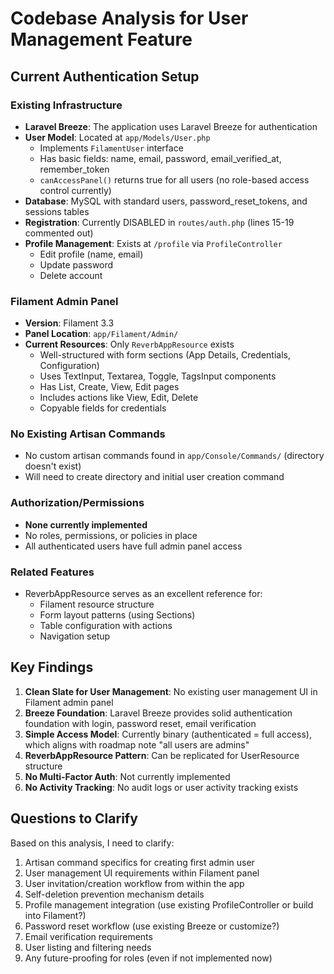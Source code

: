 # Codebase Analysis for User Management Feature

## Current Authentication Setup

### Existing Infrastructure
- **Laravel Breeze**: The application uses Laravel Breeze for authentication
- **User Model**: Located at `app/Models/User.php`
  - Implements `FilamentUser` interface
  - Has basic fields: name, email, password, email_verified_at, remember_token
  - `canAccessPanel()` returns true for all users (no role-based access control currently)
- **Database**: MySQL with standard users, password_reset_tokens, and sessions tables
- **Registration**: Currently DISABLED in `routes/auth.php` (lines 15-19 commented out)
- **Profile Management**: Exists at `/profile` via `ProfileController`
  - Edit profile (name, email)
  - Update password
  - Delete account

### Filament Admin Panel
- **Version**: Filament 3.3
- **Panel Location**: `app/Filament/Admin/`
- **Current Resources**: Only `ReverbAppResource` exists
  - Well-structured with form sections (App Details, Credentials, Configuration)
  - Uses TextInput, Textarea, Toggle, TagsInput components
  - Has List, Create, View, Edit pages
  - Includes actions like View, Edit, Delete
  - Copyable fields for credentials

### No Existing Artisan Commands
- No custom artisan commands found in `app/Console/Commands/` (directory doesn't exist)
- Will need to create directory and initial user creation command

### Authorization/Permissions
- **None currently implemented**
- No roles, permissions, or policies in place
- All authenticated users have full admin panel access

### Related Features
- ReverbAppResource serves as an excellent reference for:
  - Filament resource structure
  - Form layout patterns (using Sections)
  - Table configuration with actions
  - Navigation setup

## Key Findings

1. **Clean Slate for User Management**: No existing user management UI in Filament admin panel
2. **Breeze Foundation**: Laravel Breeze provides solid authentication foundation with login, password reset, email verification
3. **Simple Access Model**: Currently binary (authenticated = full access), which aligns with roadmap note "all users are admins"
4. **ReverbAppResource Pattern**: Can be replicated for UserResource structure
5. **No Multi-Factor Auth**: Not currently implemented
6. **No Activity Tracking**: No audit logs or user activity tracking exists

## Questions to Clarify

Based on this analysis, I need to clarify:
1. Artisan command specifics for creating first admin user
2. User management UI requirements within Filament panel
3. User invitation/creation workflow from within the app
4. Self-deletion prevention mechanism details
5. Profile management integration (use existing ProfileController or build into Filament?)
6. Password reset workflow (use existing Breeze or customize?)
7. Email verification requirements
8. User listing and filtering needs
9. Any future-proofing for roles (even if not implemented now)
